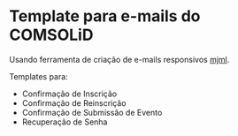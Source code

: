# Template para e-mails do COMSOLiD

Usando ferramenta de criação de e-mails responsivos [mjml](https://mjml.io/).

Templates para:

* Confirmação de Inscrição
* Confirmação de Reinscrição
* Confirmação de Submissão de Evento
* Recuperação de Senha
